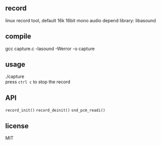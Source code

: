 ## record
linux record tool, default 16k 16bit mono audio
depend library: libasound

## compile
gcc capture.c -lasound -Werror -o capture

## usage
./capture  
press `ctrl c` to stop the record

## API
`record_init()`
`record_deinit()`
`snd_pcm_readi()`

## license
MIT
